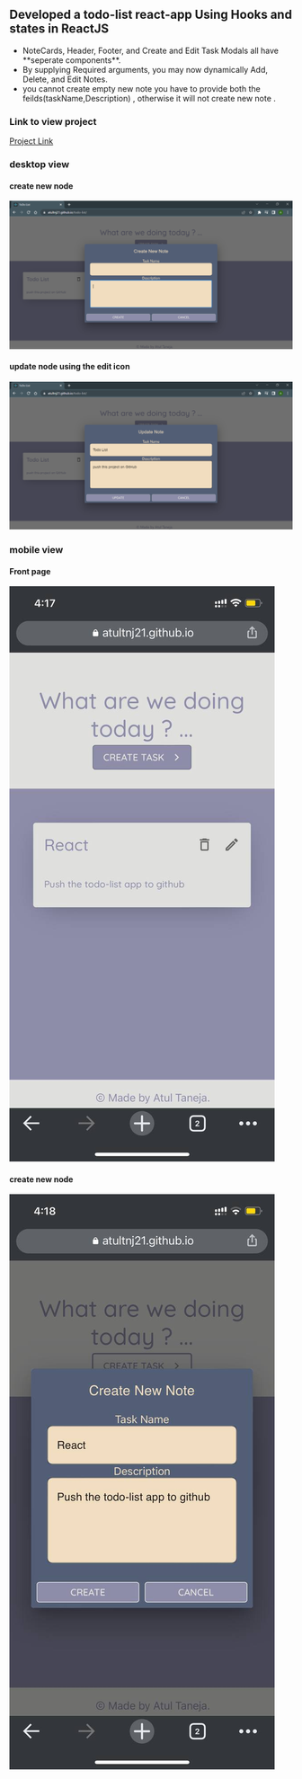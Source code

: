 ## Developed a todo-list react-app Using Hooks and states in ReactJS

<ul>
<li>NoteCards, Header, Footer, and Create and Edit Task Modals all have **seperate components**.</li>
<li>By supplying Required arguments, you may now dynamically Add, Delete, and Edit Notes.</li>
<li>you cannot create empty new note you have to provide both the feilds(taskName,Description) , otherwise it will not create new note .</li>
</ul>

### Link to view project

[Project Link](https://atultnj21.github.io/todo-list)

### desktop view

#### create new node

![CreateNoteDesktop](./images/CreateNoteDesktop.png)

#### update node using the edit icon

![UpdateNoteDesktop](./images/UpdateNoteDesktop.png)

### mobile view

#### Front page

![FrontPageMobile](./images/FrontPageMobile.jpg)

#### create new node

![CreateNoteMobile](./images/CreateNoteMobile.jpg)

